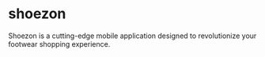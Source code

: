 # shoezon
Shoezon is a cutting-edge mobile application designed to revolutionize your footwear shopping experience.
